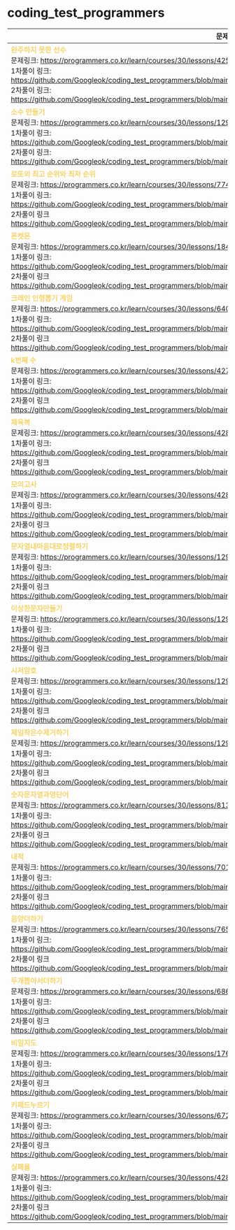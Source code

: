 # coding_test_programmers

| 문제 목록 |
|------|
|<b style="color: #f6d365;">완주하지 못한 선수</b> <br/> 문제링크: https://programmers.co.kr/learn/courses/30/lessons/42576?language=java <br/> 1차풀이 링크: https://github.com/Googleok/coding_test_programmers/blob/main/src/programmers/level1/week_01/solution001/Solution001.java <br/> 2차풀이 링크: https://github.com/Googleok/coding_test_programmers/blob/main/src/programmers/level1/week_01/solution001/Solution001R.java |
|<b style="color: #f6d365;">소수 만들기</b> <br/> 문제링크: https://programmers.co.kr/learn/courses/30/lessons/12977?language=java <br/> 1차풀이 링크: https://github.com/Googleok/coding_test_programmers/blob/main/src/programmers/level1/week_02/solution001/Solution001.java <br/>2차풀이 링크: https://github.com/Googleok/coding_test_programmers/blob/main/src/programmers/level1/week_02/solution001/Solution001R.java|
|<b style="color: #f6d365;">로또의 최고 순위와 최저 순위</b> <br/>  문제링크: https://programmers.co.kr/learn/courses/30/lessons/77484?language=java <br/> 1차풀이 링크: https://github.com/Googleok/coding_test_programmers/blob/main/src/programmers/level1/week_02/solution002/Solution002.java <br/> 2차풀이 링크 https://github.com/Googleok/coding_test_programmers/blob/main/src/programmers/level1/week_02/solution002/Solution002R.java|
|<b style="color: #f6d365;">폰켓몬</b> <br/>  문제링크: https://programmers.co.kr/learn/courses/30/lessons/1845?language=java <br/> 1차풀이 링크: https://github.com/Googleok/coding_test_programmers/blob/main/src/programmers/level1/week_02/solution003/Solution003.java <br/> 2차풀이 링크 https://github.com/Googleok/coding_test_programmers/blob/main/src/programmers/level1/week_02/solution003/Solution003R.java|
|<b style="color: #f6d365;">크레인 인형뽑기 게임</b> <br/>  문제링크: https://programmers.co.kr/learn/courses/30/lessons/64061?language=java <br/> 1차풀이 링크: https://github.com/Googleok/coding_test_programmers/blob/main/src/programmers/level1/week_03/solution001/Solution001.java <br/> 2차풀이 링크 https://github.com/Googleok/coding_test_programmers/blob/main/src/programmers/level1/week_03/solution001/Solution001R.java|
|<b style="color: #f6d365;">k번째 수</b> <br/>  문제링크: https://programmers.co.kr/learn/courses/30/lessons/42748?language=java <br/> 1차풀이 링크: https://github.com/Googleok/coding_test_programmers/blob/main/src/programmers/level1/week_03/solution002/Solution002.java <br/> 2차풀이 링크 https://github.com/Googleok/coding_test_programmers/blob/main/src/programmers/level1/week_03/solution002/Solution002R.java|
|<b style="color: #f6d365;">체육복</b> <br/>  문제링크: https://programmers.co.kr/learn/courses/30/lessons/42862?language=java <br/> 1차풀이 링크: https://github.com/Googleok/coding_test_programmers/blob/main/src/programmers/level1/week_03/solution003/Solution003.java <br/> 2차풀이 링크 https://github.com/Googleok/coding_test_programmers/blob/main/src/programmers/level1/week_03/solution003/Solution003R.java|
|<b style="color: #f6d365;">모의고사</b> <br/>  문제링크: https://programmers.co.kr/learn/courses/30/lessons/42840?language=java <br/> 1차풀이 링크: https://github.com/Googleok/coding_test_programmers/blob/main/src/programmers/level1/week_04/solution001/Solution001.java <br/> 2차풀이 링크 https://github.com/Googleok/coding_test_programmers/blob/main/src/programmers/level1/week_04/solution001/Solution001R.java|
|<b style="color: #f6d365;">문자열내마음대로정렬하기</b> <br/>  문제링크: https://programmers.co.kr/learn/courses/30/lessons/12915?language=java <br/> 1차풀이 링크: https://github.com/Googleok/coding_test_programmers/blob/main/src/programmers/level1/week_04/solution002/Solution002.java <br/> 2차풀이 링크 https://github.com/Googleok/coding_test_programmers/blob/main/src/programmers/level1/week_04/solution002/Solution002R.java|
|<b style="color: #f6d365;">이상한문자만들기</b> <br/>  문제링크: https://programmers.co.kr/learn/courses/30/lessons/12930?language=java <br/> 1차풀이 링크: https://github.com/Googleok/coding_test_programmers/blob/main/src/programmers/level1/week_04/solution003/Solution003.java <br/> 2차풀이 링크 https://github.com/Googleok/coding_test_programmers/blob/main/src/programmers/level1/week_04/solution003/Solution003R.java|
|<b style="color: #f6d365;">시저암호</b> <br/>  문제링크: https://programmers.co.kr/learn/courses/30/lessons/12926?language=java <br/> 1차풀이 링크: https://github.com/Googleok/coding_test_programmers/blob/main/src/programmers/level1/week_04/solution004/Solution004.java <br/> 2차풀이 링크 https://github.com/Googleok/coding_test_programmers/blob/main/src/programmers/level1/week_04/solution004/Solution004R.java|
|<b style="color: #f6d365;">제일작은수제거하기</b> <br/>  문제링크: https://programmers.co.kr/learn/courses/30/lessons/12935?language=java <br/> 1차풀이 링크: https://github.com/Googleok/coding_test_programmers/blob/main/src/programmers/level1/week_05/solution001/Solution001.java <br/> 2차풀이 링크 https://github.com/Googleok/coding_test_programmers/blob/main/src/programmers/level1/week_05/solution001/Solution001R.java|
|<b style="color: #f6d365;">숫자문자열과영단어</b> <br/>  문제링크: https://programmers.co.kr/learn/courses/30/lessons/81301?language=java <br/> 1차풀이 링크: https://github.com/Googleok/coding_test_programmers/blob/main/src/programmers/level1/week_05/solution002/Solution002.java <br/> 2차풀이 링크 https://github.com/Googleok/coding_test_programmers/blob/main/src/programmers/level1/week_05/solution002/Solution002R.java|
|<b style="color: #f6d365;">내적</b> <br/>  문제링크: https://programmers.co.kr/learn/courses/30/lessons/70128?language=java <br/> 1차풀이 링크: https://github.com/Googleok/coding_test_programmers/blob/main/src/programmers/level1/week_05/solution003/Solution003.java <br/> 2차풀이 링크 https://github.com/Googleok/coding_test_programmers/blob/main/src/programmers/level1/week_05/solution003/Solution003R.java|
|<b style="color: #f6d365;">음양더하기</b> <br/>  문제링크: https://programmers.co.kr/learn/courses/30/lessons/76501?language=java <br/> 1차풀이 링크: https://github.com/Googleok/coding_test_programmers/blob/main/src/programmers/level1/week_05/solution004/Solution004.java <br/> 2차풀이 링크 https://github.com/Googleok/coding_test_programmers/blob/main/src/programmers/level1/week_05/solution004/Solution004R.java|
|<b style="color: #f6d365;">두개뽑아서더하기</b> <br/>  문제링크: https://programmers.co.kr/learn/courses/30/lessons/68644?language=java <br/> 1차풀이 링크: https://github.com/Googleok/coding_test_programmers/blob/main/src/programmers/level1/week_06/solution001/Solution001.java <br/> 2차풀이 링크 https://github.com/Googleok/coding_test_programmers/blob/main/src/programmers/level1/week_06/solution001/Solution001R.java|
|<b style="color: #f6d365;">비밀지도</b> <br/>  문제링크: https://programmers.co.kr/learn/courses/30/lessons/17681?language=java <br/> 1차풀이 링크: https://github.com/Googleok/coding_test_programmers/blob/main/src/programmers/level1/week_06/solution002/Solution002.java <br/> 2차풀이 링크 https://github.com/Googleok/coding_test_programmers/blob/main/src/programmers/level1/week_06/solution002/Solution002R.java|
|<b style="color: #f6d365;">키패드누르기</b> <br/>  문제링크: https://programmers.co.kr/learn/courses/30/lessons/67256?language=java <br/> 1차풀이 링크: https://github.com/Googleok/coding_test_programmers/blob/main/src/programmers/level1/week_06/solution003/Solution003.java <br/> 2차풀이 링크 https://github.com/Googleok/coding_test_programmers/blob/main/src/programmers/level1/week_06/solution003/Solution003R.java|
|<b style="color: #f6d365;">실패율</b> <br/>  문제링크: https://programmers.co.kr/learn/courses/30/lessons/42889?language=java <br/> 1차풀이 링크: https://github.com/Googleok/coding_test_programmers/blob/main/src/programmers/level1/week_06/solution004/Solution004.java <br/> 2차풀이 링크 https://github.com/Googleok/coding_test_programmers/blob/main/src/programmers/level1/week_06/solution004/Solution004R.java|